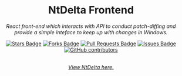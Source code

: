 <h1 align="center">NtDelta Frontend</h1>
<p align="center"><i>React front-end which interacts with API to conduct patch-diffing and provide a simple inteface to keep up with changes in Windows.</i></p>
<div align="center">
  <a href="https://github.com/ntdelta/ntdelta-frontend/stargazers"><img src="https://img.shields.io/github/stars/ntdelta/ntdelta-frontend" alt="Stars Badge"/></a>
<a href="https://github.com/ntdelta/ntdelta-frontend/network/members"><img src="https://img.shields.io/github/forks/ntdelta/ntdelta-frontend" alt="Forks Badge"/></a>
<a href="github.com/ntdelta/ntdelta-frontend/pulls"><img src="https://img.shields.io/github/issues-pr/ntdelta/ntdelta-frontend" alt="Pull Requests Badge"/></a>
<a href="github.com/ntdelta/ntdelta-frontend/issues"><img src="https://img.shields.io/github/issues/ntdelta/ntdelta-frontend" alt="Issues Badge"/></a>
<a href="github.com/ntdelta/ntdelta-frontend/graphs/contributors"><img alt="GitHub contributors" src="https://img.shields.io/github/contributors/ntdelta/ntdelta-frontend?color=2b9348"></a>
</div>
<br>
<p align="center"><i><a href="https://ntdelta.dev">View NtDelta here.</a></i></p>
<br>